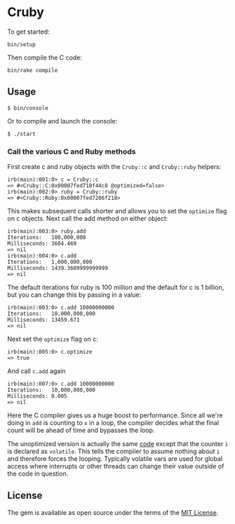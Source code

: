 # Cruby

To get started:
 
```
bin/setup
```

Then compile the C code:

```
bin/rake compile
```

## Usage


```
$ bin/console
``` 

Or to compile and launch the console:

```
$ ./start
``` 

### Call the various C and Ruby methods

First create c and ruby objects with the `Cruby::c` and `Cruby::ruby` helpers:
```cassandraql
irb(main):001:0> c = Cruby::c
=> #<Cruby::C:0x00007fed710f44c8 @optimized=false>
irb(main):002:0> ruby = Cruby::ruby
=> #<Cruby::Ruby:0x00007fed7206f218>
```
This makes subsequent calls shorter and allows you to set the `optimize` flag on c objects. 
Next call the add method on either object: 

```cassandraql
irb(main):003:0> ruby.add
Iterations:   100,000,000
Milliseconds: 3604.469
=> nil
irb(main):004:0> c.add
Iterations:   1,000,000,000
Milliseconds: 1439.3609999999999
=> nil
```
The default iterations for ruby is 100 million and the default for c is 1 billion, 
but you can change this by passing in a value:  
 
```cassandraql
irb(main):003:0> c.add 10000000000
Iterations:   10,000,000,000
Milliseconds: 13459.671
=> nil
```
Next set the `optimize` flag on c:
```cassandraql
irb(main):005:0> c.optimize
=> true
```
And call `c.add` again
```cassandraql
irb(main):007:0> c.add 10000000000
Iterations:   10,000,000,000
Milliseconds: 0.005
=> nil
```
Here the C compiler gives us a huge boost to performance. 
Since all we're doing in `add` is counting to `x` in a loop, the compiler decides what the final
count will be ahead of time and bypasses the loop. 

The unoptimized version is actually the same [code](https://github.com/apurkiss/cruby/blob/master/ext/library.c#L7) 
except that the counter `i` is declared as `volatile`.
This tells the compiler to assume nothing about `i` and therefore forces the looping. Typically 
volatile vars are used for global access where interrupts or other threads can change their
value outside of the code in question. 

## License

The gem is available as open source under the terms of the [MIT License](https://opensource.org/licenses/MIT).
